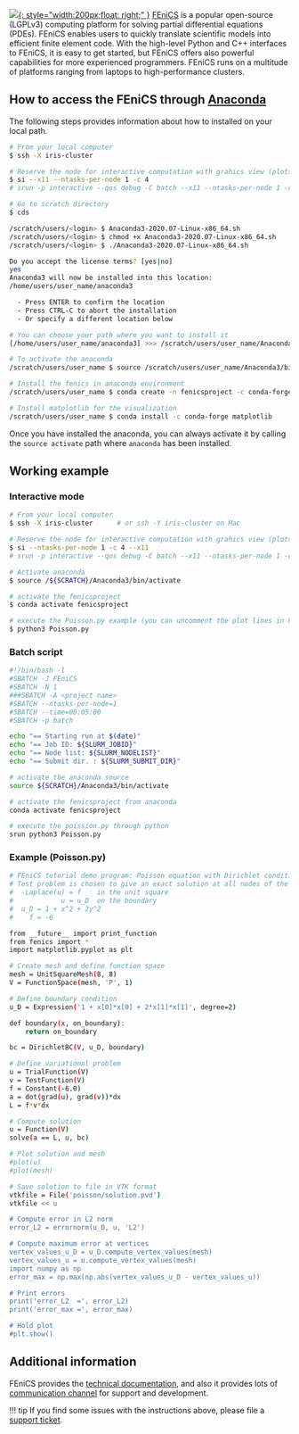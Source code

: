 [![](https://fenicsproject.org/pub/tutorial/sphinx1/_static/fenics_banner.png){: style="width:200px;float: right;" }](https://fenicsproject.org/)
[FEniCS](https://fenicsproject.org/) is a popular open-source (LGPLv3) computing platform for
solving partial differential equations (PDEs).
FEniCS enables users to quickly translate scientific models
into efficient finite element code. With the high-level
Python and C++ interfaces to FEniCS, it is easy to get started,
but FEniCS offers also powerful capabilities for more
experienced programmers. FEniCS runs on a multitude of
platforms ranging from laptops to high-performance clusters.

## How to access the FEniCS through [Anaconda](https://www.anaconda.com/products/individual)
The following steps provides information about how to installed
on your local path. 
```bash
# From your local computer
$ ssh -X iris-cluster

# Reserve the node for interactive computation with grahics view (plots)
$ si --x11 --ntasks-per-node 1 -c 4
# srun -p interactive --qos debug -C batch --x11 --ntasks-per-node 1 -c 4 --pty bash -i

# Go to scratch directory 
$ cds

/scratch/users/<login> $ Anaconda3-2020.07-Linux-x86_64.sh
/scratch/users/<login> $ chmod +x Anaconda3-2020.07-Linux-x86_64.sh
/scratch/users/<login> $ ./Anaconda3-2020.07-Linux-x86_64.sh

Do you accept the license terms? [yes|no]
yes
Anaconda3 will now be installed into this location:
/home/users/user_name/anaconda3

  - Press ENTER to confirm the location
  - Press CTRL-C to abort the installation
  - Or specify a different location below

# You can choose your path where you want to install it
[/home/users/user_name/anaconda3] >>> /scratch/users/user_name/Anaconda3

# To activate the anaconda 
/scratch/users/user_name $ source /scratch/users/user_name/Anaconda3/bin/activate

# Install the fenics in anaconda environment 
/scratch/users/user_name $ conda create -n fenicsproject -c conda-forge fenics

# Install matplotlib for the visualization 
/scratch/users/user_name $ conda install -c conda-forge matplotlib 
```
Once you have installed the anaconda, you can always
activate it by calling the `source activate` path where `anaconda`
has been installed. 

## Working example
### Interactive mode
```bash
# From your local computer
$ ssh -X iris-cluster      # or ssh -Y iris-cluster on Mac

# Reserve the node for interactive computation with grahics view (plots)
$ si --ntasks-per-node 1 -c 4 --x11
# srun -p interactive --qos debug -C batch --x11 --ntasks-per-node 1 -c 4 --pty bash -i

# Activate anaconda  
$ source /${SCRATCH}/Anaconda3/bin/activate

# activate the fenicsproject
$ conda activate fenicsproject

# execute the Poisson.py example (you can uncomment the plot lines in Poission.py example)
$ python3 Poisson.py
```

### Batch script
```bash
#!/bin/bash -l                                                                                                 
#SBATCH -J FEniCS                                                                                        
#SBATCH -N 1
###SBATCH -A <project name>
#SBATCH --ntasks-per-node=1                                                                                          
#SBATCH --time=00:05:00                                                                      
#SBATCH -p batch

echo "== Starting run at $(date)"                                                                                             
echo "== Job ID: ${SLURM_JOBID}"                                                                                            
echo "== Node list: ${SLURM_NODELIST}"                                                                                       
echo "== Submit dir. : ${SLURM_SUBMIT_DIR}"

# activate the anaconda source 
source ${SCRATCH}/Anaconda3/bin/activate

# activate the fenicsproject from anaconda 
conda activate fenicsproject

# execute the poission.py through python
srun python3 Poisson.py  
```

### Example (Poisson.py)
```bash
# FEniCS tutorial demo program: Poisson equation with Dirichlet conditions.
# Test problem is chosen to give an exact solution at all nodes of the mesh.
#  -Laplace(u) = f    in the unit square
#            u = u_D  on the boundary
#  u_D = 1 + x^2 + 2y^2
#    f = -6

from __future__ import print_function
from fenics import *
import matplotlib.pyplot as plt

# Create mesh and define function space
mesh = UnitSquareMesh(8, 8)
V = FunctionSpace(mesh, 'P', 1)

# Define boundary condition
u_D = Expression('1 + x[0]*x[0] + 2*x[1]*x[1]', degree=2)

def boundary(x, on_boundary):
    return on_boundary

bc = DirichletBC(V, u_D, boundary)

# Define variational problem
u = TrialFunction(V)
v = TestFunction(V)
f = Constant(-6.0)
a = dot(grad(u), grad(v))*dx
L = f*v*dx

# Compute solution
u = Function(V)
solve(a == L, u, bc)

# Plot solution and mesh
#plot(u)
#plot(mesh)

# Save solution to file in VTK format
vtkfile = File('poisson/solution.pvd')
vtkfile << u

# Compute error in L2 norm
error_L2 = errornorm(u_D, u, 'L2')

# Compute maximum error at vertices
vertex_values_u_D = u_D.compute_vertex_values(mesh)
vertex_values_u = u.compute_vertex_values(mesh)
import numpy as np
error_max = np.max(np.abs(vertex_values_u_D - vertex_values_u))

# Print errors
print('error_L2  =', error_L2)
print('error_max =', error_max)

# Hold plot
#plt.show()
```

## Additional information
FEniCS provides the [technical documentation](https://fenicsproject.org/documentation/),
and also it provides lots of [communication channel](https://fenicsproject.org/community/)
for support and development.

!!! tip
    If you find some issues with the instructions above,
    please file a [support ticket](https://hpc.uni.lu/support).
